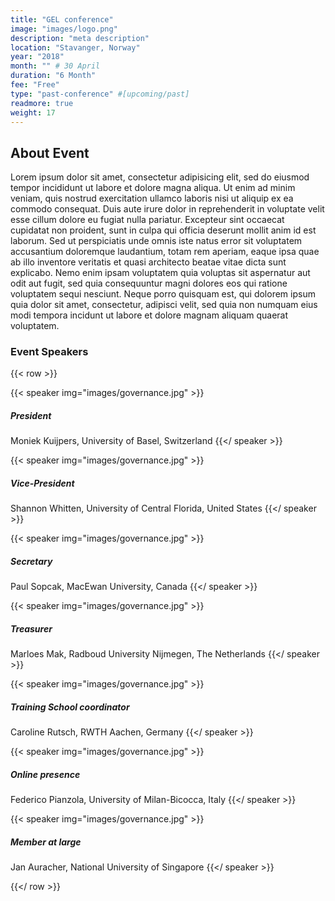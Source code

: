```yaml
---
title: "GEL conference"
image: "images/logo.png"
description: "meta description"
location: "Stavanger, Norway"
year: "2018"
month: "" # 30 April
duration: "6 Month"
fee: "Free"
type: "past-conference" #[upcoming/past]
readmore: true
weight: 17
---
```


## About Event
Lorem ipsum dolor sit amet, consectetur adipisicing elit, sed do eiusmod tempor incididunt ut labore et dolore magna aliqua. Ut enim ad minim veniam, quis nostrud exercitation ullamco laboris nisi ut aliquip ex ea commodo consequat. Duis aute irure dolor in reprehenderit in voluptate velit esse cillum dolore eu fugiat nulla pariatur. Excepteur sint occaecat cupidatat non proident, sunt in culpa qui officia deserunt mollit anim id est laborum. Sed ut perspiciatis unde omnis iste natus error sit voluptatem accusantium doloremque laudantium, totam rem aperiam, eaque ipsa quae ab illo inventore veritatis et quasi architecto beatae vitae dicta sunt explicabo. Nemo enim ipsam voluptatem quia voluptas sit aspernatur aut odit aut fugit, sed quia consequuntur magni dolores eos qui ratione voluptatem sequi nesciunt. Neque porro quisquam est, qui dolorem ipsum quia dolor sit amet, consectetur, adipisci velit, sed quia non numquam eius modi tempora incidunt ut labore et dolore magnam aliquam quaerat voluptatem.


### Event Speakers

{{< row >}}

{{< speaker img="images/governance.jpg" >}}
##### President
Moniek Kuijpers, University of Basel, Switzerland
{{</ speaker >}}

{{< speaker img="images/governance.jpg" >}}
##### Vice-President
Shannon Whitten, University of Central Florida, United States
{{</ speaker >}}

{{< speaker img="images/governance.jpg" >}}
##### Secretary
Paul Sopcak, MacEwan University, Canada
{{</ speaker >}}

{{< speaker img="images/governance.jpg" >}}
##### Treasurer
Marloes Mak, Radboud University Nijmegen, The Netherlands
{{</ speaker >}}

{{< speaker img="images/governance.jpg" >}}
##### Training School coordinator
Caroline Rutsch, RWTH Aachen, Germany
{{</ speaker >}}

{{< speaker img="images/governance.jpg" >}}
##### Online presence
Federico Pianzola, University of Milan-Bicocca, Italy
{{</ speaker >}}

{{< speaker img="images/governance.jpg" >}}
##### Member at large
Jan Auracher, National University of Singapore
{{</ speaker >}}

{{</ row >}}